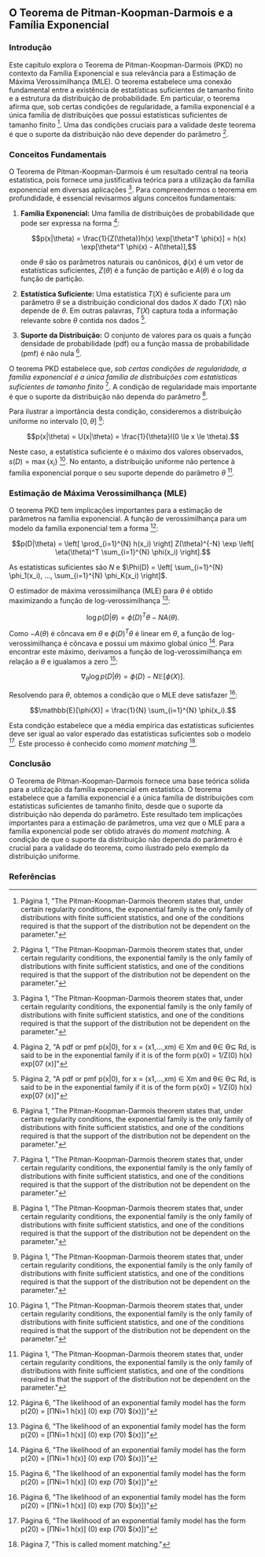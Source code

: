 ## O Teorema de Pitman-Koopman-Darmois e a Família Exponencial

### Introdução

Este capítulo explora o Teorema de Pitman-Koopman-Darmois (PKD) no contexto da Família Exponencial e sua relevância para a Estimação de Máxima Verossimilhança (MLE). O teorema estabelece uma conexão fundamental entre a existência de estatísticas suficientes de tamanho finito e a estrutura da distribuição de probabilidade. Em particular, o teorema afirma que, sob certas condições de regularidade, a família exponencial é a única família de distribuições que possui estatísticas suficientes de tamanho finito [^1]. Uma das condições cruciais para a validade deste teorema é que o suporte da distribuição não deve depender do parâmetro [^1].

### Conceitos Fundamentais

O Teorema de Pitman-Koopman-Darmois é um resultado central na teoria estatística, pois fornece uma justificativa teórica para a utilização da família exponencial em diversas aplicações [^1]. Para compreendermos o teorema em profundidade, é essencial revisarmos alguns conceitos fundamentais:

1.  **Família Exponencial:** Uma família de distribuições de probabilidade que pode ser expressa na forma [^2]:

    $$p(x|\theta) = \frac{1}{Z(\theta)}h(x) \exp[\theta^T \phi(x)] = h(x) \exp[\theta^T \phi(x) - A(\theta)],$$

    onde $\theta$ são os parâmetros naturais ou canônicos, $\phi(x)$ é um vetor de estatísticas suficientes, $Z(\theta)$ é a função de partição e $A(\theta)$ é o log da função de partição.
2.  **Estatística Suficiente:** Uma estatística $T(X)$ é suficiente para um parâmetro $\theta$ se a distribuição condicional dos dados $X$ dado $T(X)$ não depende de $\theta$. Em outras palavras, $T(X)$ captura toda a informação relevante sobre $\theta$ contida nos dados [^2].
3.  **Suporte da Distribuição:** O conjunto de valores para os quais a função densidade de probabilidade (pdf) ou a função massa de probabilidade (pmf) é não nula [^1].

O teorema PKD estabelece que, *sob certas condições de regularidade, a família exponencial é a única família de distribuições com estatísticas suficientes de tamanho finito* [^1]. A condição de regularidade mais importante é que o suporte da distribuição não dependa do parâmetro [^1].

Para ilustrar a importância desta condição, consideremos a distribuição uniforme no intervalo $[0, \theta]$ [^1]:

$$p(x|\theta) = U(x|\theta) = \frac{1}{\theta}I(0 \le x \le \theta).$$

Neste caso, a estatística suficiente é o máximo dos valores observados, $s(D) = \max\{x_i\}$ [^1]. No entanto, a distribuição uniforme não pertence à família exponencial porque o seu suporte depende do parâmetro $\theta$ [^1].

### Estimação de Máxima Verossimilhança (MLE)

O teorema PKD tem implicações importantes para a estimação de parâmetros na família exponencial. A função de verossimilhança para um modelo da família exponencial tem a forma [^6]:

$$p(D|\theta) = \left[ \prod_{i=1}^{N} h(x_i) \right] Z(\theta)^{-N} \exp \left[ \eta(\theta)^T \sum_{i=1}^{N} \phi(x_i) \right].$$

As estatísticas suficientes são $N$ e $\Phi(D) = \left[ \sum_{i=1}^{N} \phi_1(x_i), ..., \sum_{i=1}^{N} \phi_K(x_i) \right]$.

O estimador de máxima verossimilhança (MLE) para $\theta$ é obtido maximizando a função de log-verossimilhança [^6]:

$$\log p(D|\theta) = \phi(D)^T \theta - NA(\theta).$$

Como $-A(\theta)$ é côncava em $\theta$ e $\phi(D)^T \theta$ é linear em $\theta$, a função de log-verossimilhança é côncava e possui um máximo global único [^6]. Para encontrar este máximo, derivamos a função de log-verossimilhança em relação a $\theta$ e igualamos a zero [^6]:

$$\nabla_\theta \log p(D|\theta) = \phi(D) - N \mathbb{E}[\phi(X)].$$

Resolvendo para $\theta$, obtemos a condição que o MLE deve satisfazer [^6]:

$$\mathbb{E}[\phi(X)] = \frac{1}{N} \sum_{i=1}^{N} \phi(x_i).$$

Esta condição estabelece que a média empírica das estatísticas suficientes deve ser igual ao valor esperado das estatísticas suficientes sob o modelo [^6]. Este processo é conhecido como *moment matching* [^7].

### Conclusão

O Teorema de Pitman-Koopman-Darmois fornece uma base teórica sólida para a utilização da família exponencial em estatística. O teorema estabelece que a família exponencial é a única família de distribuições com estatísticas suficientes de tamanho finito, desde que o suporte da distribuição não dependa do parâmetro. Este resultado tem implicações importantes para a estimação de parâmetros, uma vez que o MLE para a família exponencial pode ser obtido através do *moment matching*. A condição de que o suporte da distribuição não dependa do parâmetro é crucial para a validade do teorema, como ilustrado pelo exemplo da distribuição uniforme.

### Referências

[^1]: Página 1, "The Pitman-Koopman-Darmois theorem states that, under certain regularity conditions, the exponential family is the only family of distributions with finite sufficient statistics, and one of the conditions required is that the support of the distribution not be dependent on the parameter."
[^2]: Página 2, "A pdf or pmf p(x|0), for x = (x1,...,xm) ∈ Xm and θ∈ Ө⊆ Rd, is said to be in the exponential family if it is of the form p(x0) = 1/Z(0) h(x) exp[07 (x)]"
[^6]: Página 6, "The likelihood of an exponential family model has the form p(20) = [ΠNi=1 h(x)] (0) exp (70) $(x)])"
[^7]: Página 7, "This is called moment matching."
<!-- END -->